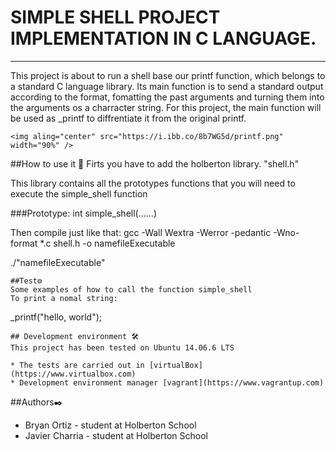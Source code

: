 # SIMPLE SHELL PROJECT IMPLEMENTATION IN C LANGUAGE.
---
This project is about to run a shell base our printf function, which belongs to a standard C language library. Its main function is to send a standard output according to the format, fomatting the past arguments and turning them into the arguments os a charracter string. For this project, the main function will be used as _printf to diffrentiate it from the original printf.
```
<img aling="center" src="https://i.ibb.co/8b7WG5d/printf.png" width="90%" />
```
##How to use it 🔧
Firts you have to add the holberton library. "shell.h"

This library contains all the prototypes functions that you will need to execute the simple_shell function

###Prototype: int simple_shell(......)

Then compile just like that:
gcc -Wall Wextra -Werror -pedantic -Wno-format *.c shell.h -o namefileExecutable

./"namefileExecutable"
```
##Test⚙️
Some examples of how to call the function simple_shell
To print a nomal string:
```
_printf("hello, world");
```
## Development environment 🛠️
This project has been tested on Ubuntu 14.06.6 LTS

* The tests are carried out in [virtualBox](https://www.virtualbox.com) 
* Development environment manager [vagrant](https://www.vagrantup.com)
```
##Authors✒️
* Bryan Ortiz - student at Holberton School
* Javier Charria - student at Holberton School

